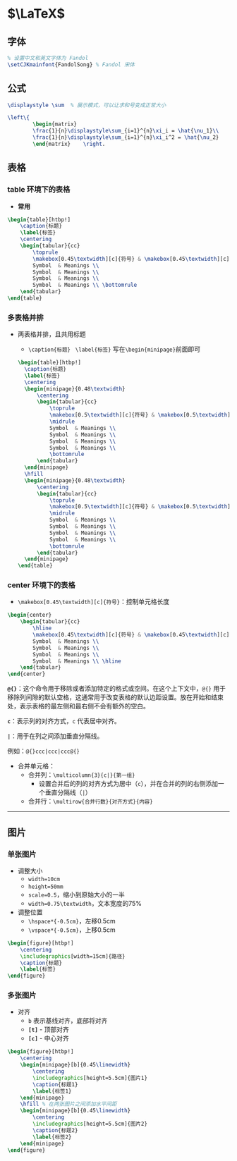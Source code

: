 # $\LaTeX$

## 字体

```latex
% 设置中文和英文字体为 Fandol
\setCJKmainfont{FandolSong} % Fandol 宋体
```

## 公式

```latex
\displaystyle \sum  % 展示模式，可以让求和号变成正常大小

\left\{ 
		\begin{matrix}
		\frac{1}{n}\displaystyle\sum_{i=1}^{n}\xi_i = \hat{\nu_1}\\
		\frac{1}{n}\displaystyle\sum_{i=1}^{n}\xi_i^2 = \hat{\nu_2}
		\end{matrix}	\right.
```

## 表格

### table 环境下的表格

- **常用**

```latex
\begin{table}[htbp!]
	\caption{标题}
	\label{标签}
	\centering
	\begin{tabular}{cc}
		\toprule
		\makebox[0.45\textwidth][c]{符号} & \makebox[0.45\textwidth][c]{意义}	\\ \midrule
		Symbol  & Meanings \\
		Symbol  & Meanings \\
		Symbol  & Meanings \\
		Symbol  & Meanings \\ \bottomrule
	\end{tabular}
\end{table}
```

### 多表格并排

- 两表格并排，且共用标题

  - `\caption{标题}` ` \label{标签}` 写在`\begin{minipage}`前面即可

  ```latex
  \begin{table}[htbp!]
  	\caption{标题}
  	\label{标签}
  	\centering
  	\begin{minipage}{0.48\textwidth}
  		\centering
  		\begin{tabular}{cc}
  			\toprule
  			\makebox[0.5\textwidth][c]{符号} & \makebox[0.5\textwidth][c]{意义} \\
  			\midrule
  			Symbol  & Meanings \\
  			Symbol  & Meanings \\
  			Symbol  & Meanings \\
  			Symbol  & Meanings \\
  			\bottomrule
  		\end{tabular}
  	\end{minipage}
  	\hfill
  	\begin{minipage}{0.48\textwidth}
  		\centering
  		\begin{tabular}{cc}
  			\toprule
  			\makebox[0.5\textwidth][c]{符号} & \makebox[0.5\textwidth][c]{意义} \\
  			\midrule
  			Symbol  & Meanings \\
  			Symbol  & Meanings \\
  			Symbol  & Meanings \\
  			Symbol  & Meanings \\
  			\bottomrule
  		\end{tabular}
  	\end{minipage}
  \end{table}
  ```

### center 环境下的表格

- `\makebox[0.45\textwidth][c]{符号}`：控制单元格长度

```latex
\begin{center}
	\begin{tabular}{cc}
		\hline
		\makebox[0.45\textwidth][c]{符号} & \makebox[0.45\textwidth][c]{意义}	\\ \hline
		Symbol  & Meanings \\
		Symbol  & Meanings \\
		Symbol  & Meanings \\
		Symbol  & Meanings \\ \hline
	\end{tabular}
\end{center}
```

**`@{}`**：这个命令用于移除或者添加特定的格式或空间。在这个上下文中，`@{}` 用于移除列间隙的默认空格，这通常用于改变表格的默认边距设置。放在开始和结束处，表示表格的最左侧和最右侧不会有额外的空白。

**`c`**：表示列的对齐方式，`c` 代表居中对齐。

**`|`**：用于在列之间添加垂直分隔线。

例如：`@{}ccc|ccc|ccc@{}`

- 合并单元格：
  - 合并列：`\multicolumn{3}{c|}{第一组}`
    - 设置合并后的列的对齐方式为居中（`c`），并在合并的列的右侧添加一个垂直分隔线（`|`）
  - 合并行：`\multirow{合并行数}{对齐方式}{内容}`

---

## 图片

### 单张图片

- 调整大小
  - `width=10cm`
  - `height=50mm`
  - `scale=0.5`，缩小到原始大小的一半
  - `width=0.75\textwidth`，文本宽度的75%
- 调整位置
  - `\hspace*{-0.5cm}`，左移0.5cm
  - `\vspace*{-0.5cm}`，上移0.5cm

```latex
\begin{figure}[htbp!]
	\centering
	\includegraphics[width=15cm]{路径}
	\caption{标题}
  	\label{标签}
\end{figure}
```

### 多张图片

- 对齐
  - `b` 表示基线对齐，底部将对齐
  - **`[t]`** - 顶部对齐
  - **`[c]`** - 中心对齐

```latex
\begin{figure}[htbp!]  
    \centering  
    \begin{minipage}[b]{0.45\linewidth}  
        \centering  
        \includegraphics[height=5.5cm]{图片1}
        \caption{标题1}  
        \label{标签1}  
    \end{minipage}  
    \hfill % 在两张图片之间添加水平间距  
    \begin{minipage}[b]{0.45\linewidth}  
        \centering  
        \includegraphics[height=5.5cm]{图片2}
        \caption{标题2}  
        \label{标签2}  
    \end{minipage}  
\end{figure} 
```
